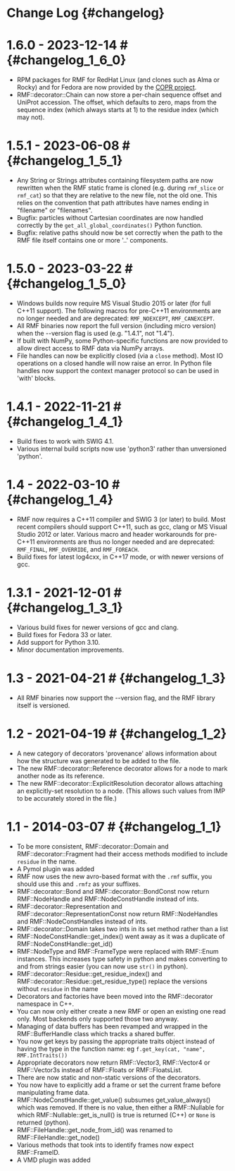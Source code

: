 Change Log {#changelog}
==========

# 1.6.0 - 2023-12-14 # {#changelog_1_6_0}
- RPM packages for RMF for RedHat Linux (and clones such as Alma or Rocky)
  and for Fedora are now provided by the
  [COPR project](https://copr.fedorainfracloud.org/coprs/salilab/salilab/).
- RMF::decorator::Chain can now store a per-chain sequence offset and UniProt
  accession. The offset, which defaults to zero, maps from the sequence index
  (which always starts at 1) to the residue index (which may not).

# 1.5.1 - 2023-06-08 # {#changelog_1_5_1}
- Any String or Strings attributes containing filesystem paths are now
  rewritten when the RMF static frame is cloned (e.g. during `rmf_slice`
  or `rmf_cat`) so that they are relative to the new file, not the old one.
  This relies on the convention that path attributes have names ending in
  "filename" or "filenames".
- Bugfix: particles without Cartesian coordinates are now handled correctly
  by the `get_all_global_coordinates()` Python function.
- Bugfix: relative paths should now be set correctly when the path to the
  RMF file itself contains one or more '..' components.

# 1.5.0 - 2023-03-22 # {#changelog_1_5_0}
- Windows builds now require MS Visual Studio 2015 or later (for full C++11
  support). The following macros for pre-C++11 environments are no longer
  needed and are deprecated: `RMF_NOEXCEPT`, `RMF_CANEXCEPT`.
- All RMF binaries now report the full version (including micro version)
  when the --version flag is used (e.g. "1.4.1", not "1.4").
- If built with NumPy, some Python-specific functions are now provided to
  allow direct access to RMF data via NumPy arrays.
- File handles can now be explicitly closed (via a `close` method). Most IO
  operations on a closed handle will now raise an error. In Python file handles
  now support the context manager protocol so can be used in 'with' blocks.

# 1.4.1 - 2022-11-21 # {#changelog_1_4_1}
- Build fixes to work with SWIG 4.1.
- Various internal build scripts now use 'python3' rather than
  unversioned 'python'.

# 1.4 - 2022-03-10 # {#changelog_1_4}
- RMF now requires a C++11 compiler and SWIG 3 (or later) to build. Most
  recent compilers should support C++11, such as gcc, clang
  or MS Visual Studio 2012 or later. Various macro and header workarounds
  for pre-C++11 environments are thus no longer needed and are deprecated:
  `RMF_FINAL`, `RMF_OVERRIDE`, and `RMF_FOREACH`.
- Build fixes for latest log4cxx, in C++17 mode, or with newer versions of gcc.

# 1.3.1 - 2021-12-01 # {#changelog_1_3_1}
- Various build fixes for newer versions of gcc and clang.
- Build fixes for Fedora 33 or later.
- Add support for Python 3.10.
- Minor documentation improvements.

# 1.3 - 2021-04-21 # {#changelog_1_3}
- All RMF binaries now support the --version flag, and the RMF library itself
  is versioned.

# 1.2 - 2021-04-19 # {#changelog_1_2}
- A new category of decorators 'provenance' allows information about how the
  structure was generated to be added to the file.
- The new RMF::decorator::Reference decorator allows for a node to mark
  another node as its reference.
- The new RMF::decorator::ExplicitResolution decorator allows attaching an
  explicitly-set resolution to a node. (This allows such values from IMP to
  be accurately stored in the file.)

# 1.1 - 2014-03-07 # {#changelog_1_1}
- To be more consistent, RMF::decorator::Domain and
	RMF::decorator::Fragment had their access methods modified to
	include `residue` in the name.
- A Pymol plugin was added
- RMF now uses the new avro-based format with the `.rmf` suffix, you
	should use this and `.rmfz` as your suffixes.
- RMF::decorator::Bond and RMF::decorator::BondConst now return
	RMF::NodeHandle and RMF::NodeConstHandle instead of ints.
- RMF::decorator::Representation and RMF::decorator::RepresentationConst now return
	RMF::NodeHandles and RMF::NodeConstHandles instead of ints.
- RMF::decorator::Domain takes two ints in its set method rather than a list
- RMF::NodeConstHandle::get_index() went away as it was a duplicate of
	RMF::NodeConstHandle::get_id()
- RMF::NodeType and RMF::FrameType were replaced with RMF::Enum
	instances. This increases type safety in python and makes
	converting to and from strings easier (you can now use `str()` in python).
- RMF::decorator::Residue::get_residue_index() and
	RMF::decorator::Residue::get_residue_type() replace the versions
	without `residue` in the name
- Decorators and factories have been moved into the RMF::decorator namespace in C++.
- You can now only either create a new RMF or open an existing one read
	only. Most backends only supported those two anyway.
- Managing of data buffers has been revamped and wrapped in the
	RMF::BufferHandle class which tracks a shared buffer.
- You now get keys by passing the appropriate traits object instead of
	having the type in the function name: eg `f.get_key(cat, "name", RMF.IntTraits())`
- Appropriate decorators now return RMF::Vector3, RMF::Vector4 or
	RMF::Vector3s instead of RMF::Floats or RMF::FloatsList.
- There are now static and non-static versions of the decorators.
- You now have to explicitly add a frame or set the current frame before
	manipulating frame data.
- RMF::NodeConstHandle::get_value() subsumes get_value_always() which was
	removed. If there is no value, then either a RMF::Nullable for
	which RMF::Nullable::get_is_null() is true is returned (C++) or
	`None` is returned (python).
- RMF::FileHandle::get_node_from_id() was renamed to
	RMF::FileHandle::get_node()
- Various methods that took ints to identify frames now expect RMF::FrameID.
- A VMD plugin was added
